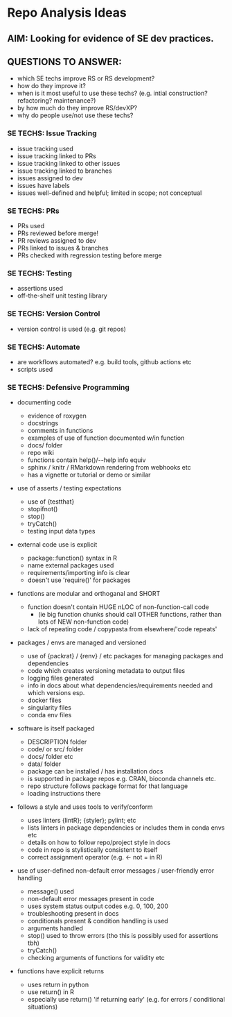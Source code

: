 # Repo Analysis Ideas

## AIM: Looking for evidence of SE dev practices.  
## QUESTIONS TO ANSWER: 
 * which SE techs improve RS or RS development?  
 * how do they improve it?  
 * when is it most useful to use these techs? (e.g. intial construction? refactoring? maintenance?)  
 * by how much do they improve RS/devXP?  
 * why do people use/not use these techs?  


### SE TECHS: Issue Tracking  
 - issue tracking used  
 - issue tracking linked to PRs  
 - issue tracking linked to other issues  
 - issue tracking linked to branches  
 - issues assigned to dev  
 - issues have labels  
 - issues well-defined and helpful; limited in scope; not conceptual     

### SE TECHS: PRs  
 - PRs used  
 - PRs reviewed before merge! 
 - PR reviews assigned to dev  
 - PRs linked to issues & branches  
 - PRs checked with regression testing before merge

### SE TECHS: Testing  

- assertions used  
- off-the-shelf unit testing library

### SE TECHS: Version Control  
- version control is used  (e.g. git repos)

### SE TECHS: Automate 
- are workflows automated? e.g. build tools, github actions etc  
- scripts used  

### SE TECHS: Defensive Programming  

 - documenting code   
    - evidence of roxygen  
    - docstrings  
    - comments in functions  
    - examples of use of function documented w/in function  
    - docs/ folder  
    - repo wiki  
    - functions contain help()/--help info equiv  
    - sphinx / knitr / RMarkdown rendering from webhooks etc   
    - has a vignette or tutorial or demo or similar  
    
 - use of asserts / testing expectations  
    - use of {testthat}  
    - stopifnot() 
    - stop()  
    - tryCatch()  
    - testing input data types

 - external code use is explicit  
    - package::function() syntax in R  
    - name external packages used  
    - requirements/importing info is clear  
    - doesn't use 'require()' for packages

 - functions are modular and orthoganal and SHORT  
    - function doesn't contain HUGE nLOC of non-function-call code 
      - (ie big function chunks should call OTHER functions, 
        rather than lots of NEW non-function code) 
    - lack of repeating code / copypasta from elsewhere/'code repeats' 

 - packages / envs are managed and versioned  
    - use of {packrat} / {renv} / etc packages for managing packages and dependencies  
    - code which creates versioning metadata to output files  
    - logging files generated  
    - info in docs about what dependencies/requirements needed and which versions esp.  
    - docker files  
    - singularity files  
    - conda env files  

 - software is itself packaged  
    - DESCRIPTION folder  
    - code/ or src/ folder 
    - docs/ folder etc  
    - data/ folder  
    - package can be installed / has installation docs  
    - is supported in package repos e.g. CRAN, bioconda channels etc.  
    - repo structure follows package format for that language  
    - loading instructions there  

 - follows a style and uses tools to verify/conform  
    - uses linters  {lintR}; {styler}; pylint; etc 
    - lists linters in package dependencies or includes them in conda envs etc  
    - details on how to follow repo/project style in docs  
    - code in repo is stylistically consistent to itself  
    - correct assignment operator (e.g. <- not = in R)  

 - use of user-defined non-default error messages / user-friendly error handling   
    - message() used  
    - non-default error messages present in code  
    - uses system status output codes e.g. 0, 100, 200  
    - troubleshooting present in docs  
    - conditionals present &  condition handling is used  
    - arguments handled  
    - stop() used to throw errors (tho this is possibly used for assertions tbh)  
    - tryCatch()  
    - checking arguments of functions for validity etc  
   
 - functions have explicit returns  
    - uses return in python  
    - use return() in R  
    - especially use return() 'if returning early' (e.g. for errors / conditional situations)

